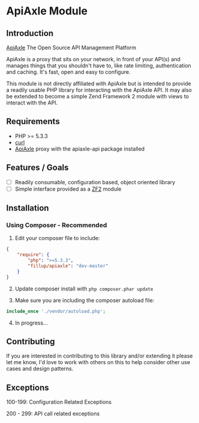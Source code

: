 # ApiAxle Module #

## Introduction ##
[ApiAxle](http://apiaxle.com)
The Open Source API Management Platform

ApiAxle is a proxy that sits on your network, in front of your API(s) and manages things that you shouldn't have to, like rate limiting, authentication and caching. It's fast, open and easy to configure.

This module is not directly affiliated with ApiAxle but is intended to provide a readily usable PHP library for interacting with the ApiAxle API. It may also be extended to become a simple Zend Framework 2 module with views to interact with the API.

## Requirements ##
* PHP >= 5.3.3
* [curl](http://php.net/curl)
* [ApiAxle](http://apiaxle.com) proxy with the apiaxle-api package installed

## Features / Goals ##
- [ ] Readily consumable, configuration based, object oriented library
- [ ] Simple interface provided as a [ZF2](http://framework.zend.com) module

## Installation ##
### Using Composer - Recommended ###
1) Edit your composer file to include:

```json
{
    "require": {
        "php": ">=5.3.3",
        "fillup/apiaxle": "dev-master"
    }
}
```

2) Update composer install with ```php composer.phar update```

3) Make sure you are including the composer autoload file:

```php
include_once './vendor/autoload.php';
```

4) In progress...

## Contributing ##
If you are interested in contributing to this library and/or extending it please let me know, I'd love to work with others on this to help consider other use cases and design patterns.

## Exceptions ##
100-199: Configuration Related Exceptions

200 - 299: API call related exceptions